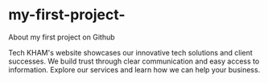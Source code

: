 # my-first-project-
About my first project on Github

Tech KHAM's website showcases our innovative tech solutions and client successes.  We build trust through clear communication and easy access to information.  Explore our services and learn how we can help your business.
